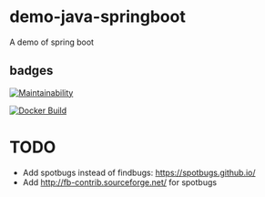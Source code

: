 # demo-java-springboot
A demo of spring boot

## badges
[![Maintainability](https://api.codeclimate.com/v1/badges/96357558930fe1353fd4/maintainability)](https://codeclimate.com/github/svilstrup/demo-java-springboot/maintainability)

[![Docker Build](https://img.shields.io/docker/build/svilstrup/demo-java-springboot.svg)](https://hub.docker.com/r/svilstrup/demo-java-springboot/)

# TODO
- Add spotbugs instead of findbugs: https://spotbugs.github.io/
- Add http://fb-contrib.sourceforge.net/ for spotbugs

